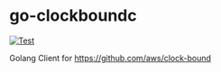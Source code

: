 # go-clockboundc

[![Test](https://github.com/shogo82148/go-clockboundc/actions/workflows/test.yml/badge.svg)](https://github.com/shogo82148/go-clockboundc/actions/workflows/test.yml)

Golang Client for https://github.com/aws/clock-bound
